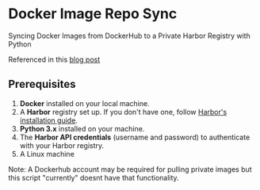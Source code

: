 # Docker Image Repo Sync 
Syncing Docker Images from DockerHub to a Private Harbor Registry with Python 

Referenced in this [blog post](https://ted.meralus.com/docker-image-repo-sync/)

## Prerequisites
1. **Docker** installed on your local machine.
2. A **Harbor** registry set up. If you don't have one, follow [Harbor's installation guide](https://goharbor.io/docs/).
3. **Python 3.x** installed on your machine.
4. The **Harbor API credentials** (username and password) to authenticate with your Harbor registry.
5. A Linux machine 

Note:  A Dockerhub account may be required for pulling private images but this script "currently" doesnt have that functionality.


 